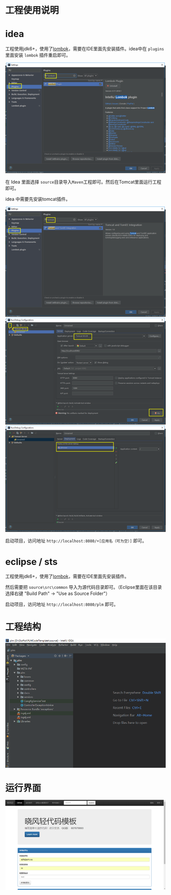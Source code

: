 # 工程使用说明

# idea
工程使用jdk6+，使用了[lombok](https://projectlombok.org/)，需要在IDE里面先安装插件。idea中在 `plugins`里面安装 `lombok` 插件重启即可。

![idea-lombok.png](pictures/idea-lombok.png)

在 Idea 里面选择 `source`目录导入`Maven`工程即可。然后在Tomcat里面运行工程即可。 

idea 中需要先安装tomcat插件。

![idea-tomcat.png](pictures/idea-tomcat.png)
![idea-tomcat1.png](pictures/idea-tomcat1.png)
![idea-tomcat2.png](pictures/idea-tomcat2.png)

启动项目，访问地址 `http://localhost:8080/+[应用名（可为空）]` 即可。

# eclipse / sts

工程使用jdk6+，使用了[lombok](https://projectlombok.org/)，需要在IDE里面先安装插件。

然后需要把 `source\src\common` 导入为源代码目录即可。（Eclipse里面在该目录选择右键 "Build Path" -> "Use as Source Folder"）

启动项目，访问地址 `http://localhost:8080/plm` 即可。

# 工程结构

![目录结构](pictures/project.png)

# 运行界面

![目录结构](pictures/plm.png)
